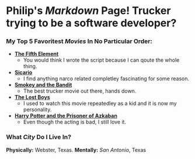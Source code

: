 # Philip's *Markdown* Page! Trucker trying to be a software developer?

### My Top 5 Favoritest *Movies* In No Particular Order:

- [**The Fifth Element**](https://youtu.be/fQ9RqgcR24g)
  - You would think I wrote the script because I can qoute the whole thing.
- [**Sicario**](https://youtu.be/7VWbeHqXUIQ)
  - I find anything narco related completley fascinating for some reason.
- [**Smokey and the Bandit**](https://youtu.be/IzMpOvKxXdM)
  - The best trucker movie out there, hands down. 
- [**The Lost Boys**](https://youtu.be/r1Iqy6m7U7c)
  - I used to watch this movie repeatedley as a kid and it is now my personality.
- [**Harry Potter and the Prisoner of Azkaban**](https://youtu.be/1ZdlAg3j8nI)
  - Even though the acting is bad, I still love it.

### What *City* Do I Live In?

**Physically:** Webster, Texas.
**Mentally:** *San Antonio*, Texas
